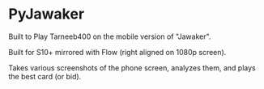 # PyJawaker

Built to Play Tarneeb400 on the mobile version of "Jawaker".

Built for S10+ mirrored with Flow (right aligned on 1080p screen).

Takes various screenshots of the phone screen, analyzes them, and plays the best card (or bid).
